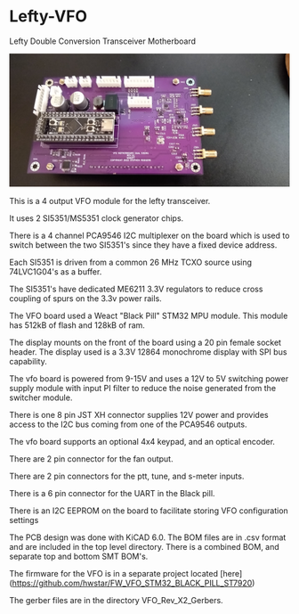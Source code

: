 # Lefty-VFO
Lefty Double Conversion Transceiver Motherboard

![Alt text](VFO_back.jpg)

This is a 4 output VFO module for the lefty transceiver.

It uses 2 SI5351/MS5351 clock generator chips. 

There is a 4 channel PCA9546 I2C multiplexer on the board which is used to switch between the two SI5351's since they have a fixed device address.

Each SI5351 is driven from a common 26 MHz TCXO source using 74LVC1G04's as a buffer.

The SI5351's have dedicated ME6211 3.3V regulators to reduce cross coupling of spurs on the 3.3v power rails.

The VFO board used a Weact "Black Pill" STM32 MPU module. This module has 512kB of flash and 128kB of ram.

The display mounts on the front of the board using a 20 pin female socket header. The display used is a 3.3V 12864 monochrome display with SPI bus capability.

The vfo board is powered from 9-15V and uses a 12V to 5V switching power supply module with input PI filter to reduce the noise generated from the switcher module.

There is one 8 pin JST XH connector supplies 12V power and provides access to the I2C bus coming from one of the PCA9546 outputs.

The vfo board supports an optional 4x4 keypad, and an optical encoder.

There are 2 pin connector for the fan output. 

There are 2 pin connectors for the ptt, tune, and s-meter inputs.

There is a 6 pin connector for the UART in the Black pill.

There is an I2C EEPROM on the board to facilitate storing VFO configuration settings

The PCB design was done with KiCAD 6.0. The BOM files are in .csv format and are included in the top level directory. There is a combined BOM, and separate top and bottom SMT BOM's.

The firmware for the VFO is in a separate project located [here] (https://github.com/hwstar/FW_VFO_STM32_BLACK_PILL_ST7920) 

The gerber files are in the directory VFO_Rev_X2_Gerbers.







